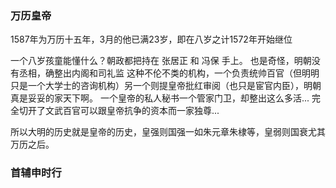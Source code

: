 
### 万历皇帝

1587年为万历十五年，3月的他已满23岁，即在八岁之计1572年开始继位

一个八岁孩童能懂什么？朝政都把持在 张居正 和 冯保 手上。
也是奇怪，明朝没有丞相，确整出内阁和司礼监 这种不伦不类的机构，一个负责统帅百官（但明明只是一个大学士的咨询机构）另一个则提皇帝批红审阅（也只是宦官内臣），明朝真是妥妥的家天下啊。
一个皇帝的私人秘书一个管家门卫，却整出这么多活...  完全切开了文武百官可以跟皇帝抗争的资本而一家独尊... 

所以大明的历史就是皇帝的历史，皇强则国强一如朱元章朱棣等，皇弱则国衰尤其万历之后。


### 首辅申时行

